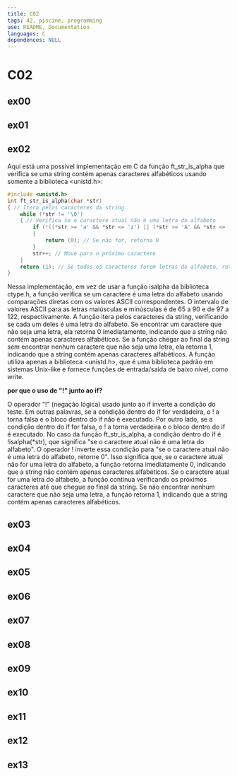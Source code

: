 ```yaml
---
title: C02
tags: 42, piscine, programming
use: README, Documentation
languages: C
dependences: NULL
---
```


# C02
## ex00
## ex01
## ex02
Aqui está uma possível implementação em C da função ft_str_is_alpha que verifica se uma string contém apenas caracteres alfabéticos usando somente a biblioteca <unistd.h>:

```c
#include <unistd.h>
int ft_str_is_alpha(char *str)
{ // Itera pelos caracteres da string
	while (*str != '\0')
	{ // Verifica se o caractere atual não é uma letra do alfabeto
		if (!((*str >= 'a' && *str <= 'z') || (*str >= 'A' && *str <= 'Z')))
		{
			return (0); // Se não for, retorna 0
		}
		str++; // Move para o próximo caractere
	}
	return (1); // Se todos os caracteres forem letras do alfabeto, retorna 1
}
```

Nessa implementação, em vez de usar a função isalpha da biblioteca ctype.h, a função verifica se um caractere é uma letra do alfabeto usando comparações diretas com os valores ASCII correspondentes. O intervalo de valores ASCII para as letras maiúsculas e minúsculas é de 65 a 90 e de 97 a 122, respectivamente. A função itera pelos caracteres da string, verificando se cada um deles é uma letra do alfabeto. Se encontrar um caractere que não seja uma letra, ela retorna 0 imediatamente, indicando que a string não contém apenas caracteres alfabéticos. Se a função chegar ao final da string sem encontrar nenhum caractere que não seja uma letra, ela retorna 1, indicando que a string contém apenas caracteres alfabéticos. A função utiliza apenas a biblioteca <unistd.h>, que é uma biblioteca padrão em sistemas Unix-like e fornece funções de entrada/saída de baixo nível, como write.

**por que o uso de "!" junto ao if?**

O operador "!" (negação lógica) usado junto ao if inverte a condição do teste. Em outras palavras, se a condição dentro do if for verdadeira, o ! a torna falsa e o bloco dentro do if não é executado. Por outro lado, se a condição dentro do if for falsa, o ! a torna verdadeira e o bloco dentro do if é executado.
No caso da função ft_str_is_alpha, a condição dentro do if é !isalpha(*str), que significa "se o caractere atual não é uma letra do alfabeto". O operador ! inverte essa condição para "se o caractere atual não é uma letra do alfabeto, retorne 0". Isso significa que, se o caractere atual não for uma letra do alfabeto, a função retorna imediatamente 0, indicando que a string não contém apenas caracteres alfabéticos. Se o caractere atual for uma letra do alfabeto, a função continua verificando os próximos caracteres até que chegue ao final da string. Se não encontrar nenhum caractere que não seja uma letra, a função retorna 1, indicando que a string contém apenas caracteres alfabéticos.

## ex03
## ex04
## ex05
## ex06
## ex07
## ex08
## ex09
## ex10
## ex11
## ex12
## ex13